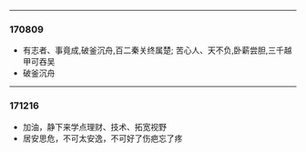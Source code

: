 ---- 
### 170809
- 有志者、事竟成,破釜沉舟,百二秦关终属楚; 苦心人、天不负,卧薪尝胆,三千越甲可吞吴
- 破釜沉舟

----------

### 171216
- 加油，静下来学点理财、技术、拓宽视野
- 居安思危，不可太安逸，不可好了伤疤忘了疼